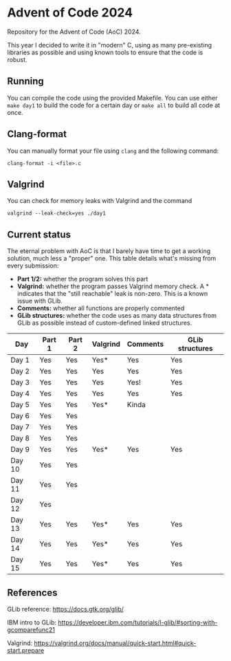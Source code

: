 Advent of Code 2024
===================
Repository for the Advent of Code (AoC) 2024.

This year I decided to write it in "modern" C, using as many pre-existing
libraries as possible and using known tools to ensure that the code is robust.

Running
-------
You can compile the code using the provided Makefile. You can use either
`make day1` to build the code for a certain day or `make all` to build all
code at once.

Clang-format
------------
You can manually format your file using `clang` and the following command:

```
clang-format -i <file>.c
```

Valgrind
--------
You can check for memory leaks with Valgrind and the command

```
valgrind --leak-check=yes ./day1
```

Current status
--------------
The eternal problem with AoC is that I barely have time to get a working
solution, much less a "proper" one. This table details what's missing from
every submission:

  * **Part 1/2:** whether the program solves this part
  * **Valgrind:** whether the program passes Valgrind memory check. A * indicates
    that the "still reachable" leak is non-zero. This is a known issue with
    GLib.
  * **Comments:** whether all functions are properly commented
  * **GLib structures:** whether the code uses as many data structures from GLib
    as possible instead of custom-defined linked structures.

| Day    | Part 1   | Part 2  | Valgrind | Comments | GLib structures |
|--------|----------|---------|----------|----------|-----------------|
| Day 1  | Yes      | Yes     | Yes*     | Yes      | Yes             |
| Day 2  | Yes      | Yes     | Yes      | Yes      | Yes             |
| Day 3  | Yes      | Yes     | Yes      | Yes!     | Yes             |
| Day 4  | Yes      | Yes     | Yes      | Yes      | Yes             |
| Day 5  | Yes      | Yes     | Yes*     | Kinda    |                 |
| Day 6  | Yes      | Yes     |          |          |                 |
| Day 7  | Yes      | Yes     |          |          |                 |
| Day 8  | Yes      | Yes     |          |          |                 |
| Day 9  | Yes      | Yes     | Yes*     | Yes      | Yes             |
| Day 10 | Yes      | Yes     |          |          |                 |
| Day 11 | Yes      | Yes     |          |          |                 |
| Day 12 | Yes      |         |          |          |                 |
| Day 13 | Yes      | Yes     | Yes*     | Yes      | Yes             |
| Day 14 | Yes      | Yes     | Yes*     | Yes      | Yes             |
| Day 15 | Yes      | Yes     | Yes*     | Yes      | Yes             |


References
----------
GLib reference: 
https://docs.gtk.org/glib/

IBM intro to GLib:
https://developer.ibm.com/tutorials/l-glib/#sorting-with-gcomparefunc21

Valgrind:
https://valgrind.org/docs/manual/quick-start.html#quick-start.prepare

